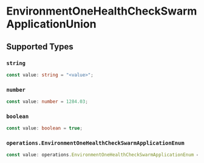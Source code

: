 # EnvironmentOneHealthCheckSwarmApplicationUnion


## Supported Types

### `string`

```typescript
const value: string = "<value>";
```

### `number`

```typescript
const value: number = 1284.03;
```

### `boolean`

```typescript
const value: boolean = true;
```

### `operations.EnvironmentOneHealthCheckSwarmApplicationEnum`

```typescript
const value: operations.EnvironmentOneHealthCheckSwarmApplicationEnum = "null";
```

